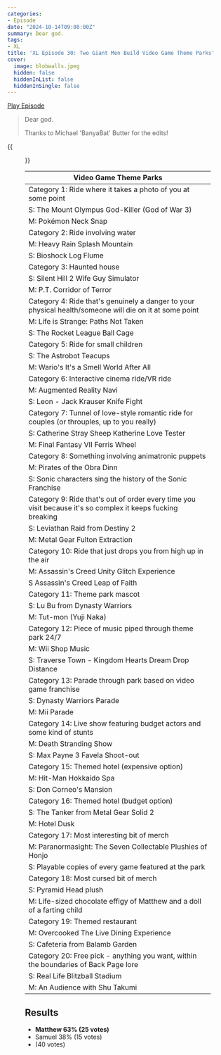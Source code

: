 ```yaml
---
categories:
- Episode
date: "2024-10-14T09:00:00Z"
summary: Dear god.
tags:
- XL
title: 'XL Episode 30: Two Giant Men Build Video Game Theme Parks'
cover: 
  image: blobwalls.jpeg
  hidden: false
  hiddenInList: false
  hiddenInSingle: false
---
```


[Play Episode](https://www.patreon.com/posts/xl-episode-30-113971491)
> Dear god.
>
> Thanks to Michael 'BanyaBat' Butter for the edits!

{{<figure 
    src="yuji-naka.gif" 
    alt="Yuji Naka">}}

|Video Game Theme Parks|
|--|
|Category 1: Ride where it takes a photo of you at some point|
|S: The Mount Olympus God-Killer (God of War 3)|
|M: Pokémon Neck Snap|
| Category 2: Ride involving water |
| M: Heavy Rain Splash Mountain |
| S: Bioshock Log Flume |
| Category 3: Haunted house |
| S: Silent Hill 2 Wife Guy Simulator |
| M: P.T. Corridor of Terror |
| Category 4: Ride that's genuinely a danger to your physical health/someone will die on it at some point |
| M: Life is Strange: Paths Not Taken |
| S: The Rocket League Ball Cage |
| Category 5: Ride for small children |
| S: The Astrobot Teacups |
| M: Wario's It's a Smell World After All |
| Category 6: Interactive cinema ride/VR ride |
| M: Augmented Reality Navi |
| S: Leon - Jack Krauser Knife Fight |
| Category 7: Tunnel of love-style romantic ride for couples (or throuples, up to you really) |
| S: Catherine Stray Sheep Katherine Love Tester |
| M: Final Fantasy VII Ferris Wheel |
| Category 8: Something involving animatronic puppets |
| M: Pirates of the Obra Dinn |
| S: Sonic characters sing the history of the Sonic Franchise  |
| Category 9: Ride that's out of order every time you visit because it's so complex it keeps fucking breaking |
| S: Leviathan Raid from Destiny 2 |
| M: Metal Gear Fulton Extraction |
| Category 10: Ride that just drops you from high up in the air |
| M: Assassin's Creed Unity Glitch Experience |
| S Assassin's Creed Leap of Faith |
| Category 11: Theme park mascot |
| S: Lu Bu from Dynasty Warriors |
| M: Tut-mon (Yuji Naka) |
| Category 12: Piece of music piped through theme park 24/7 |
| M: Wii Shop Music |
| S: Traverse Town - Kingdom Hearts Dream Drop Distance |
| Category 13: Parade through park based on video game franchise |
| S: Dynasty Warriors Parade |
| M: Mii Parade |
| Category 14: Live show featuring budget actors and some kind of stunts |
| M: Death Stranding Show |
| S: Max Payne 3 Favela Shoot-out |
| Category 15: Themed hotel (expensive option) |
| M: Hit-Man Hokkaido Spa |
| S: Don Corneo's Mansion |
| Category 16: Themed hotel (budget option) |
| S: The Tanker from Metal Gear Solid 2 |
| M: Hotel Dusk |
| Category 17: Most interesting bit of merch  |
| M: Paranormasight: The Seven Collectable Plushies of Honjo |
| S: Playable copies of every game featured at the park |
| Category 18: Most cursed bit of merch |
| S: Pyramid Head plush |
| M: Life-sized chocolate effigy of Matthew and a doll of a farting child |
| Category 19: Themed restaurant |
| M: Overcooked The Live Dining Experience |
| S: Cafeteria from Balamb Garden |
| Category 20: Free pick - anything you want, within the boundaries of Back Page lore |
| S: Real Life Blitzball Stadium |
| M: An Audience with Shu Takumi |

## Results

- **Matthew 63% (25 votes)**
- Samuel 38% (15 votes)
- (40 votes)